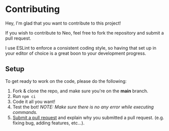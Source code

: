 # Contributing
Hey, I'm glad that you want to contribute to this project!

If you wish to contribute to Neo, feel free to fork the repository and submit a pull request.

I use ESLint to enforce a consistent coding style, so having that set up in your editor of choice is a great boon to your development progress.

## Setup
To get ready to work on the code, please do the following:
1. Fork & clone the repo, and make sure you're on the **main** branch.
2. Run `npm ci`
3. Code it all you want!
4. Test the bot!
   *NOTE: Make sure there is no any error while executing commands.*
5. [Submit a pull request](https://github.com/Loominagit/Neo/compare) and explain why you submitted a pull request. (e.g. fixing bug, adding features, etc...).